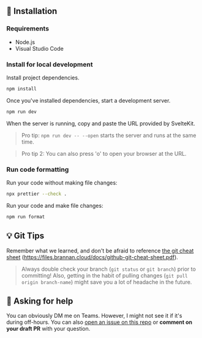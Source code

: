 ## 🔧 Installation

### Requirements

- Node.js
- Visual Studio Code

### Install for local development

Install project dependencies.

```bash
npm install
```

Once you've installed dependencies, start a development server.

```bash
npm run dev
```

When the server is running, copy and paste the URL provided by SvelteKit.

> Pro tip: `npm run dev -- --open` starts the server and runs at the same time.

> Pro tip 2: You can also press 'o' to open your browser at the URL.

### Run code formatting

Run your code without making file changes:

```bash
npx prettier --check .
```

Run your code and make file changes:

```bash
npm run format
```

## 💡 Git Tips

Remember what we learned, and don't be afraid to reference [the git cheat sheet](https://files.brannan.cloud/docs/github-git-cheat-sheet.pdf) (https://files.brannan.cloud/docs/github-git-cheat-sheet.pdf).

> Always double check your branch (`git status` or `git branch`) prior to committing! Also, getting in the habit of pulling changes (`git pull origin branch-name`) might save you a lot of headache in the future.

## 📢 Asking for help

You can obviously DM me on Teams. However, I might not see it if it's during off-hours. You can also [open an issue on this repo](https://github.com/bananabrann/recipes.brannan.cloud/issues) or **comment on your draft PR** with your question.

